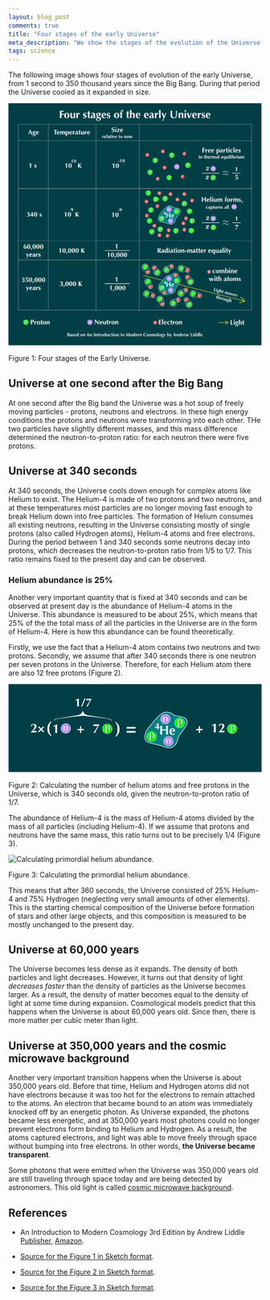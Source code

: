 ```yaml
---
layout: blog_post
comments: true
title: "Four stages of the early Universe"
meta_description: "We show the stages of the evolution of the Universe from 1 second after the Big Bang up to 350,000 years when the Universe became transparent."
tags: science
---
```


The following image shows four stages of evolution of the early Universe, from 1 second to 350 thousand years since the Big Bang. During that period the Universe cooled as it expanded in size.

<div class='isFullScreenWide isTextCentered'>
  <img src='/image/blog/2019-05-25-stages-of-the-early-universe/stages_of_the_early_universe.png' alt='Stages of the early Universe' class='isMax900PxWide isTextCentered' >
</div>

<div class='isTextCentered'>
  <p>Figure 1: Four stages of the Early Universe.</p>
</div>

## Universe at one second after the Big Bang

At one second after the Big band the Universe was a hot soup of freely moving particles - protons, neutrons and electrons. In these high energy conditions the protons and neutrons were transforming into each other. THe two particles have slightly different masses, and this mass difference determined the neutron-to-proton ratio: for each neutron there were five protons.


## Universe at 340 seconds

At 340 seconds, the Universe cools down enough for complex atoms like Helium to exist. The Helium-4 is made of two protons and two neutrons, and at these temperatures most particles are no longer moving fast enough to break Helium down into free particles. The formation of Helium consumes all existing neutrons, resulting in the Universe consisting mostly of single protons (also called Hydrogen atoms), Helium-4 atoms and free electrons. During the period between 1 and 340 seconds some neutrons decay into protons, which decreases the neutron-to-proton ratio from 1/5 to 1/7. This ratio remains fixed to the present day and can be observed.



### Helium abundance is 25%

Another very important quantity that is fixed at 340 seconds and can be observed at present day is the abundance of Helium-4 atoms in the Universe. This abundance is measured to be about 25%, which means that 25% of the the total mass of all the particles in the Universe are in the form of Helium-4. Here is how this abundance can be found theoretically.

Firstly, we use the fact that a Helium-4 atom contains two neutrons and two protons. Secondly, we assume that after 340 seconds there is one neutron per seven protons in the Universe. Therefore, for each Helium atom there are also 12 free protons (Figure 2).


<div class='isTextCentered'>
  <img class='isMax100PercentWide' src='/image/blog/2019-05-25-stages-of-the-early-universe/number_of_helium_and_free_prorons.png' alt='Calculating the number of helium and free protons in the Universe that is 340 seconds old'>
  <p>Figure 2: Calculating the number of helium atoms and free protons in the Universe, which is 340 seconds old, given the neutron-to-proton ratio of 1/7.</p>
</div>

The abundance of Helium-4 is the mass of Helium-4 atoms divided by the mass of all particles (including Helium-4). If we assume that protons and neutrons have the same mass, this ratio turns out to be precisely 1/4 (Figure 3).

<div class='isTextCentered'>
  <img class='isMax100PercentWide' src='/image/blog/2019-05-25-stages-of-the-early-universe/helium_abundance
.png' alt='Calculating primordial helium abundance.'>
  <p>Figure 3: Calculating the primordial helium abundance.</p>
</div>

 This means that after 360 seconds, the Universe consisted of 25% Helium-4 and 75% Hydrogen (neglecting very small amounts of other elements). This is the starting chemical composition of the Universe before formation of stars and other large objects, and this composition is measured to be mostly unchanged to the present day.



## Universe at 60,000 years

The Universe becomes less dense as it expands. The density of both particles and light decreases. However, it turns out that density of light *decreases faster* than the density of particles as the Universe becomes larger. As a result, the density of matter becomes equal to the density of light at some time during expansion. Cosmological models predict that this happens when the Universe is about 60,000 years old. Since then, there is more matter per cubic meter than light.


## Universe at 350,000 years and the cosmic microwave background

Another very important transition happens when the Universe is about 350,000 years old. Before that time, Helium and Hydrogen atoms did not have electrons because it was too hot for the electrons to remain attached to the atoms. An electron that became bound to an atom was immediately knocked off by an energetic photon. As Universe expanded, the photons became less energetic, and at 350,000 years most photons could no longer prevent electrons form binding to Helium and Hydrogen. As a result, the atoms captured electrons, and light was able to move freely through space without bumping into free electrons. In other words, **the Universe became transparent**.

Some photons that were emitted when the Universe was 350,000 years old are still traveling through space today and are being detected by astronomers. This old light is called [cosmic microwave background](https://en.wikipedia.org/wiki/Cosmic_microwave_background).



## References

* An Introduction to Modern Cosmology 3rd Edition by Andrew Liddle [Publisher](https://www.wiley.com/en-au/An+Introduction+to+Modern+Cosmology%2C+3rd+Edition-p-9781118502143), [Amazon](https://www.amazon.com/Introduction-Modern-Cosmology-Andrew-Liddle-ebook/dp/B014SZZJ4Y).

* [Source for the Figure 1 in Sketch format](/files/2019/05/universe_evolution.sketch).

* [Source for the Figure 2 in Sketch format](/files/2019/05/helium_and_protons.sketch).

* [Source for the Figure 3 in Sketch format](/files/2019/05/helium_abundance.sketch).

